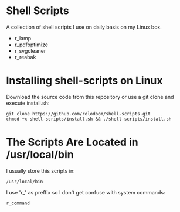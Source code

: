 # Shell Scripts

A collection of shell scripts I use on daily basis on my Linux box.
* r_lamp
* r_pdfoptimize
* r_svgcleaner
* r_reabak


# Installing shell-scripts on Linux

Download the source code from this repository or use a git clone and execute install.sh:

	git clone https://github.com/rolodoom/shell-scripts.git
	chmod +x shell-scripts/install.sh && ./shell-scripts/install.sh
	
# The Scripts Are Located in /usr/local/bin

I usually store this scripts in:

	/usr/local/bin

I use 'r_' as preffix so I don't get confuse with system commands:

	r_command
